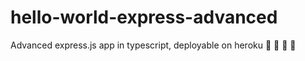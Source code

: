 # hello-world-express-advanced
Advanced express.js app in typescript, deployable on heroku :rooster: :koala: :dragon: :construction_worker:
